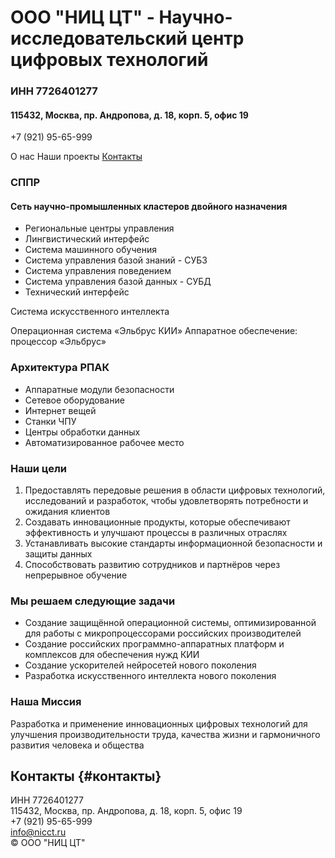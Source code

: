 # ООО "НИЦ ЦТ" - Научно-исследовательский центр цифровых технологий
  

###    ИНН 7726401277
#### 115432, Москва, пр. Андропова, д. 18, корп. 5, офис 19
+7 (921) 95-65-999 <br>

        
О нас
Наши проекты
[Контакты](#контакты) 
  
### СППР
#### Сеть научно-промышленных кластеров двойного назначения
        
- Региональные центры управления
- Лингвистический интерфейс
- Система машинного обучения
- Система управления базой знаний - СУБЗ
- Система управления поведением
- Система управления базой данных - СУБД
- Технический интерфейс
          
         

Система искусственного интеллекта
            
Операционная система «Эльбрус КИИ»
Аппаратное обеспечение: процессор «Эльбрус»
            
### Архитектура РПАК
            
* Аппаратные модули безопасности
* Сетевое оборудование
* Интернет вещей
* Станки ЧПУ
* Центры обработки данных
* Автоматизированное рабочее место
          

       
### Наши цели
1. Предоставлять передовые решения в области цифровых технологий, исследований и разработок, чтобы удовлетворять потребности и ожидания клиентов
2. Cоздавать инновационные продукты, которые обеспечивают эффективность и улучшают процессы в различных отраслях
3. Устанавливать высокие стандарты информационной безопасности и защиты данных
4. Способствовать развитию сотрудников и партнёров через непрерывное обучение
           

        
### Мы решаем следующие задачи
* Создание защищённой операционной системы, оптимизированной для работы с микропроцессорами российских производителей
* Создание российских программно-аппаратных платформ и комплексов для обеспечения нужд КИИ
* Cоздание ускорителей нейросетей нового поколения
* Разработка искусственного интеллекта нового поколения
          
### Наша Миссия
Разработка и применение инновационных цифровых технологий для улучшения производительности труда, качества жизни и гармоничного развития человека и общества 
## Контакты {#контакты}
ИНН 7726401277<br>
115432, Москва, пр. Андропова, д. 18, корп. 5, офис 19 <br>
+7 (921) 95-65-999 <br>
[info@nicct.ru](info@nicct.ru) <br>
© ООО "НИЦ ЦТ"
    
